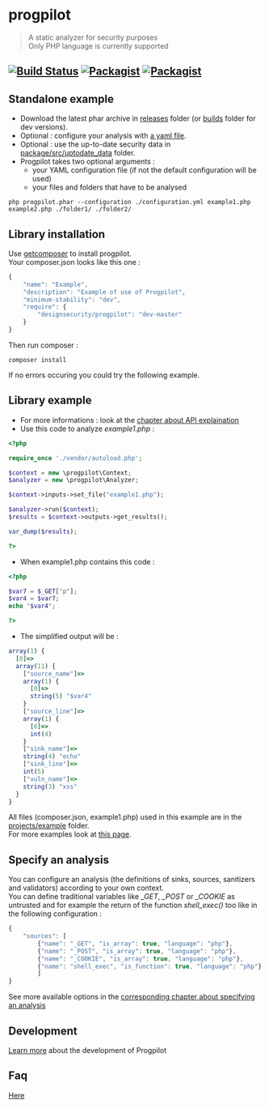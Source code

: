 # progpilot
> A static analyzer for security purposes  
> Only PHP language is currently supported

[![Build Status](https://travis-ci.org/designsecurity/progpilot.svg?branch=master)](https://travis-ci.org/designsecurity/progpilot) [![Packagist](https://img.shields.io/packagist/v/designsecurity/progpilot.svg)]() [![Packagist](https://img.shields.io/packagist/l/designsecurity/progpilot.svg)]()
---
## Standalone example
- Download the latest phar archive in [releases](https://github.com/designsecurity/progpilot/releases) folder (or [builds](./builds/) folder for dev versions).
- Optional : configure your analysis with [a yaml file](./projects/example_config/configuration.yml).
- Optional : use the up-to-date security data in [package/src/uptodate_data](./package/src/uptodate_data) folder.
- Progpilot takes two optional arguments :
  - your YAML configuration file (if not the default configuration will be used)
  - your files and folders that have to be analysed

```shell
php progpilot.phar --configuration ./configuration.yml example1.php example2.php ./folder1/ ./folder2/
```

## Library installation
Use [getcomposer](https://getcomposer.org/) to install progpilot.  
Your composer.json looks like this one :
```javascript
{
    "name": "Example",
    "description": "Example of use of Progpilot",
    "minimum-stability": "dev",
    "require": {
        "designsecurity/progpilot": "dev-master"
    }
} 
```
Then run composer :
```shell
composer install
```
If no errors occuring you could try the following example.

## Library example
- For more informations : look at the [chapter about API explaination](./doc/API.md)
- Use this code to analyze *example1.php* :
```php
<?php

require_once './vendor/autoload.php';

$context = new \progpilot\Context;
$analyzer = new \progpilot\Analyzer;

$context->inputs->set_file("example1.php");

$analyzer->run($context);
$results = $context->outputs->get_results();

var_dump($results);

?>
```
- When example1.php contains this code :
```php
<?php

$var7 = $_GET["p"];
$var4 = $var7;
echo "$var4";

?>	
```
- The simplified output will be :
```javascript
array(1) {
  [0]=>
  array(11) {
    ["source_name"]=>
    array(1) {
      [0]=>
      string(5) "$var4"
    }
    ["source_line"]=>
    array(1) {
      [0]=>
      int(4)
    }
    ["sink_name"]=>
    string(4) "echo"
    ["sink_line"]=>
    int(5)
    ["vuln_name"]=>
    string(3) "xss"
  }
}
```
All files (composer.json, example1.php) used in this example are in the [projects/example](./projects/example) folder.  
For more examples look at [this page](./doc/EXAMPLES.md).

## Specify an analysis
You can configure an analysis (the definitions of sinks, sources, sanitizers and validators) according to your own context.  
You can define traditional variables like *_GET*, *_POST* or *_COOKIE* as untrusted and for example the return of the function *shell_exec()* too like in the following configuration :
```javascript
{
    "sources": [
        {"name": "_GET", "is_array": true, "language": "php"},
        {"name": "_POST", "is_array": true, "language": "php"},
        {"name": "_COOKIE", "is_array": true, "language": "php"},
        {"name": "shell_exec", "is_function": true, "language": "php"}
		]
}
```
See more available options in the [corresponding chapter about specifying an analysis](./doc/SPECIFY_ANALYSIS.md)

## Development
[Learn more](./doc/DEV.md) about the development of Progpilot

## Faq
[Here](./doc/FAQ.md)
